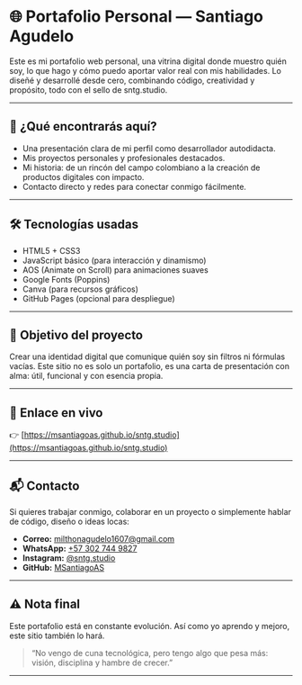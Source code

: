 # 🌐 Portafolio Personal — Santiago Agudelo

Este es mi portafolio web personal, una vitrina digital donde muestro quién soy, lo que hago y cómo puedo aportar valor real con mis habilidades. Lo diseñé y desarrollé desde cero, combinando código, creatividad y propósito, todo con el sello de sntg.studio.

---

## 🚀 ¿Qué encontrarás aquí?

- Una presentación clara de mi perfil como desarrollador autodidacta.
- Mis proyectos personales y profesionales destacados.
- Mi historia: de un rincón del campo colombiano a la creación de productos digitales con impacto.
- Contacto directo y redes para conectar conmigo fácilmente.

---

## 🛠️ Tecnologías usadas

- HTML5 + CSS3
- JavaScript básico (para interacción y dinamismo)
- AOS (Animate on Scroll) para animaciones suaves
- Google Fonts (Poppins)
- Canva (para recursos gráficos)
- GitHub Pages (opcional para despliegue)

---

## 🌱 Objetivo del proyecto

Crear una identidad digital que comunique quién soy sin filtros ni fórmulas vacías. Este sitio no es solo un portafolio, es una carta de presentación con alma: útil, funcional y con esencia propia.

---

## 📍 Enlace en vivo

👉 [https://msantiagoas.github.io/sntg.studio](https://msantiagoas.github.io/sntg.studio)

---

## 📬 Contacto

Si quieres trabajar conmigo, colaborar en un proyecto o simplemente hablar de código, diseño o ideas locas:

- **Correo:** milthonagudelo1607@gmail.com  
- **WhatsApp:** [+57 302 744 9827](https://wa.me/573027449827)
- **Instagram:** [@sntg.studio](https://www.instagram.com/sntg.studio/)  
- **GitHub:** [MSantiagoAS](https://github.com/MSantiagoAS)

---

## ⚠️ Nota final

Este portafolio está en constante evolución. Así como yo aprendo y mejoro, este sitio también lo hará.

> “No vengo de cuna tecnológica, pero tengo algo que pesa más: visión, disciplina y hambre de crecer.”

---

